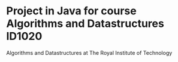 # Project in Java for course Algorithms and Datastructures ID1020

Algorithms and Datastructures at The Royal Institute of Technology

